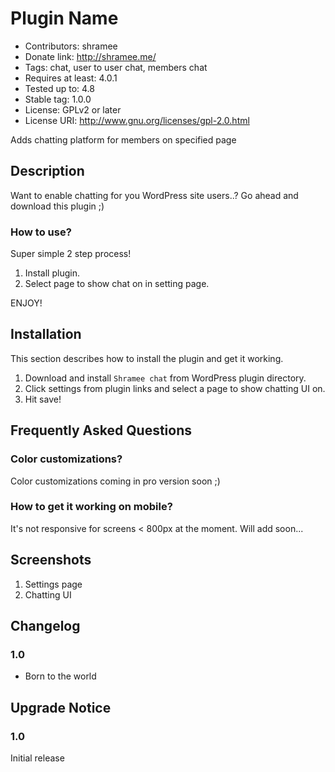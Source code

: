 # Plugin Name

* Contributors: shramee
* Donate link: http://shramee.me/
* Tags: chat, user to user chat, members chat
* Requires at least: 4.0.1
* Tested up to: 4.8
* Stable tag: 1.0.0
* License: GPLv2 or later
* License URI: http://www.gnu.org/licenses/gpl-2.0.html

Adds chatting platform for members on specified page

## Description

Want to enable chatting for you WordPress site users..? Go ahead and download this plugin ;)

### How to use?

Super simple 2 step process!

1. Install plugin.
2. Select page to show chat on in setting page.

ENJOY!

## Installation

This section describes how to install the plugin and get it working.

1. Download and install `Shramee chat` from WordPress plugin directory.
2. Click settings from plugin links and select a page to show chatting UI on.
3. Hit save!

## Frequently Asked Questions


### Color customizations?

Color customizations coming in pro version soon ;)

### How to get it working on mobile?

It's not responsive for screens < 800px at the moment. Will add soon...

## Screenshots

1. Settings page
2. Chatting UI

## Changelog

### 1.0
* Born to the world

## Upgrade Notice

### 1.0
Initial release
